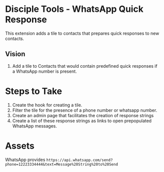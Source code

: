 # Disciple Tools - WhatsApp Quick Response
This extension adds a tile to contacts that prepares quick responses to new contacts.

## Vision
1. Add a tile to Contacts that would contain predefined quick responses if a WhatsApp number is present.

# Steps to Take
1. Create the hook for creating a tile.
1. Filter the tile for the presence of a phone number or whatsapp number.
1. Create an admin page that facilitates the creation of response strings
1. Create a list of these response strings as links to open prepopulated WhatsApp messages.

# Assets
WhatsApp provides  ```https://api.whatsapp.com/send?phone=12223334444&text=Message%20String%20to%20Send```


